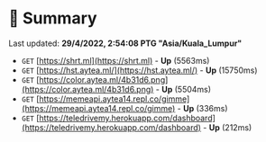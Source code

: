 # 📖 Summary
Last updated: **29/4/2022, 2:54:08 PTG "Asia/Kuala_Lumpur"**

- `GET` [https://shrt.ml](https://shrt.ml) - **Up** (5563ms)
- `GET` [https://hst.aytea.ml/](https://hst.aytea.ml/) - **Up** (15750ms)
- `GET` [https://color.aytea.ml/4b31d6.png](https://color.aytea.ml/4b31d6.png) - **Up** (5504ms)
- `GET` [https://memeapi.aytea14.repl.co/gimme](https://memeapi.aytea14.repl.co/gimme) - **Up** (336ms)
- `GET` [https://teledrivemy.herokuapp.com/dashboard](https://teledrivemy.herokuapp.com/dashboard) - **Up** (212ms)
